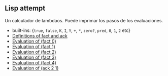 ## Lisp attempt

Un calculador de lambdaos.
Puede imprimar los pasos de los evaluaciones.

* built-ins: {`true`, `false`, `K`, `I`, `Y`, `+`, `*`, `zero?`, `pred`, `0`, `1`, `2` etc}
* [Definitions of fact and ack](https://github.com/h908714124/lisp-attempt/blob/master/src/clj/fact.clj)
* [Evaluation of (fact 0)](https://github.com/h908714124/lisp-attempt/blob/master/showcase/fact0.clj)
* [Evaluation of (fact 1)](https://github.com/h908714124/lisp-attempt/blob/master/showcase/fact1.clj)
* [Evaluation of (fact 2)](https://github.com/h908714124/lisp-attempt/blob/master/showcase/fact2.clj)
* [Evaluation of (fact 3)](https://github.com/h908714124/lisp-attempt/blob/master/showcase/fact3.clj)
* [Evaluation of (fact 4)](https://github.com/h908714124/lisp-attempt/blob/master/showcase/fact4.clj)
* [Evaluation of (ack 2 1)](https://github.com/h908714124/lisp-attempt/blob/master/showcase/ack21.clj)
